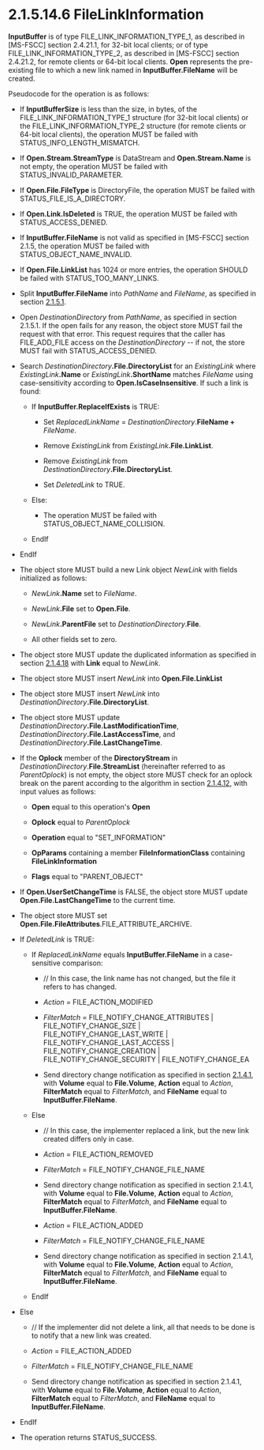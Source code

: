 <html dir="LTR" xmlns:mshelp="http://msdn.microsoft.com/mshelp" xmlns:ddue="http://ddue.schemas.microsoft.com/authoring/2003/5" xmlns:xlink="http://www.w3.org/1999/xlink" xmlns:tool="http://www.microsoft.com/tooltip">
    <head>
        <meta http-equiv="Content-Type" content="text/html; CHARSET=utf-8"></meta>
        <meta name="save" content="history"></meta>
        <title>2.1.5.14.6 FileLinkInformation</title>
        <xml>
            <mshelp:toctitle title="2.1.5.14.6 FileLinkInformation"></mshelp:toctitle>
            <mshelp:rltitle title="[MS-FSA]: FileLinkInformation"></mshelp:rltitle>
            <mshelp:keyword index="A" term="891bb8eb-89f8-46ca-80b7-9f5d4e8b5583"></mshelp:keyword>
            <mshelp:attr name="DCSext.ContentType" value="open specification"></mshelp:attr>
            <mshelp:attr name="AssetID" value="891bb8eb-89f8-46ca-80b7-9f5d4e8b5583"></mshelp:attr>
            <mshelp:attr name="TopicType" value="kbRef"></mshelp:attr>
            <mshelp:attr name="DCSext.Title" value="[MS-FSA]: FileLinkInformation" />
        </xml>
    </head>
    <body>
        <div id="header">
            <h1 class="heading">2.1.5.14.6 FileLinkInformation</h1>
        </div>
        <div id="mainSection">
            <div id="mainBody">
                <div id="allHistory" class="saveHistory"></div>
                <div id="sectionSection0" class="section" name="collapseableSection">
                    

<p><b>InputBuffer</b> is of type FILE_LINK_INFORMATION_TYPE_1,
as described in <mshelp:link keywords="efbfe127-73ad-4140-9967-ec6500e66d5e" tabindex="0">[MS-FSCC]</mshelp:link>
section <mshelp:link keywords="280df540-49d6-4a06-b337-3cdef045cb2a" tabindex="0">2.4.21.1</mshelp:link>,
for 32-bit local clients; or of type FILE_LINK_INFORMATION_TYPE_2, as described
in [MS-FSCC] section <mshelp:link keywords="58f44021-120d-4662-bf2c-9905ed4940dc" tabindex="0">2.4.21.2</mshelp:link>,
for remote clients or 64-bit local clients. <b>Open</b> represents the
pre-existing file to which a new link named in <b>InputBuffer.FileName</b> will
be created.</p>

<p>Pseudocode for the operation is as follows:</p>

<ul><li><p><span><span> 
</span></span>If <b>InputBufferSize</b> is less than the size, in bytes, of the
FILE_LINK_INFORMATION_TYPE_1 structure (for 32-bit local clients) or the
FILE_LINK_INFORMATION_TYPE_2 structure (for remote clients or 64-bit local
clients), the operation MUST be failed with STATUS_INFO_LENGTH_MISMATCH.</p>

</li><li><p><span><span> 
</span></span>If <b>Open.Stream.StreamType</b> is DataStream and <b>Open.Stream.Name</b>
is not empty, the operation MUST be failed with STATUS_INVALID_PARAMETER.</p>

</li><li><p><span><span> 
</span></span>If <b>Open.File.FileType</b> is DirectoryFile, the operation MUST
be failed with STATUS_FILE_IS_A_DIRECTORY.</p>

</li><li><p><span><span> 
</span></span>If <b>Open.Link.IsDeleted</b> is TRUE, the operation MUST be failed
with STATUS_ACCESS_DENIED.</p>

</li><li><p><span><span> 
</span></span>If <b>InputBuffer.FileName</b> is not valid as specified in
[MS-FSCC] section <mshelp:link keywords="ffb795f3-027d-4a3c-997d-3085f2332f6f" tabindex="0">2.1.5</mshelp:link>,
the operation MUST be failed with STATUS_OBJECT_NAME_INVALID.</p>

</li><li><p><span><span> 
</span></span>If <b>Open.File.LinkList</b> has 1024 or more entries, the
operation SHOULD be failed with STATUS_TOO_MANY_LINKS.</p>

</li><li><p><span><span> 
</span></span>Split <b>InputBuffer.FileName</b> into <i>PathName</i> and <i>FileName</i>,
as specified in section <a href="8ada5fbe-db4e-49fd-aef6-20d54b748e40.html">2.1.5.1</a>.</p>

</li><li><p><span><span> 
</span></span>Open <i>DestinationDirectory</i> from <i>PathName</i>, as
specified in section 2.1.5.1. If the open fails for any reason, the object
store MUST fail the request with that error. This request requires that the
caller has FILE_ADD_FILE access on the <i>DestinationDirectory</i> -- if not,
the store MUST fail with STATUS_ACCESS_DENIED.</p>

</li><li><p><span><span> 
</span></span>Search <i>DestinationDirectory</i><b>.File.DirectoryList</b> for
an <i>ExistingLink</i> where <i>ExistingLink</i><b>.Name</b> or <i>ExistingLink</i><b>.ShortName</b>
matches <i>FileName</i> using case-sensitivity according to <b>Open.IsCaseInsensitive</b>.
If such a link is found:</p>

<ul><li><p><span><span>  </span></span>If <b>InputBuffer.ReplaceIfExists</b>
is TRUE:</p>

<ul><li><p><span><span> 
</span></span>Set <i>ReplacedLinkName</i> = <i>DestinationDirectory</i>.<b>FileName
+</b> <i>FileName</i>.</p>

</li><li><p><span><span> 
</span></span>Remove <i>ExistingLink</i> from <i>ExistingLink</i><b>.File.LinkList</b>.</p>

</li><li><p><span><span> 
</span></span>Remove <i>ExistingLink</i> from <i>DestinationDirectory</i><b>.File.DirectoryList</b>.</p>

</li><li><p><span><span> 
</span></span>Set <i>DeletedLink</i> to TRUE.</p>

</li></ul></li><li><p><span><span>  </span></span>Else:</p>

<ul><li><p><span><span> 
</span></span>The operation MUST be failed with STATUS_OBJECT_NAME_COLLISION.</p>

</li></ul></li><li><p><span><span>  </span></span>EndIf</p>

</li></ul></li><li><p><span><span> 
</span></span>EndIf</p>

</li><li><p><span><span> 
</span></span>The object store MUST build a new Link object <i>NewLink</i> with
fields initialized as follows:</p>

<ul><li><p><span><span>  </span></span><i>NewLink</i><b>.Name</b>
set to <i>FileName</i>.</p>

</li><li><p><span><span>  </span></span><i>NewLink</i><b>.File</b>
set to <b>Open.File</b>.</p>

</li><li><p><span><span>  </span></span><i>NewLink</i><b>.ParentFile</b>
set to <i>DestinationDirectory</i>.<b>File</b>.</p>

</li><li><p><span><span>  </span></span>All
other fields set to zero.</p>

</li></ul></li><li><p><span><span> 
</span></span>The object store MUST update the duplicated information as
specified in section <a href="7e375703-5641-48f3-b844-c2ef1ee70461.html">2.1.4.18</a>
with <b>Link</b> equal to <i>NewLink</i>.</p>

</li><li><p><span><span> 
</span></span>The object store MUST insert <i>NewLink</i> into <b>Open.File.LinkList</b></p>

</li><li><p><span><span> 
</span></span>The object store MUST insert <i>NewLink</i> into <i>DestinationDirectory</i><b>.File.DirectoryList</b>.</p>

</li><li><p><span><span> 
</span></span>The object store MUST update <i>DestinationDirectory</i><b>.File.LastModificationTime</b>,
<i>DestinationDirectory</i><b>.File.LastAccessTime</b>, and <i>DestinationDirectory</i><b>.File.LastChangeTime</b>.</p>

</li><li><p><span><span> 
</span></span>If the <b>Oplock</b> member of the <b>DirectoryStream</b> in <i>DestinationDirectory</i>.<b>File.StreamList</b>
(hereinafter referred to as <i>ParentOplock</i>) is not empty, the object store
MUST check for an oplock break on the parent according to the algorithm in
section <a href="306239fb-cb60-49fe-b293-df4d1a5f757a.html">2.1.4.12</a>, with
input values as follows:</p>

<ul><li><p><span><span>  </span></span><b>Open</b>
equal to this operation's <b>Open</b></p>

</li><li><p><span><span>  </span></span><b>Oplock</b>
equal to <i>ParentOplock</i></p>

</li><li><p><span><span>  </span></span><b>Operation</b>
equal to &quot;SET_INFORMATION&quot;</p>

</li><li><p><span><span>  </span></span><b>OpParams</b>
containing a member <b>FileInformationClass</b> containing <b>FileLinkInformation</b></p>

</li><li><p><span><span>  </span></span><b>Flags</b>
equal to &quot;PARENT_OBJECT&quot;</p>

</li></ul></li><li><p><span><span> 
</span></span>If <b>Open.UserSetChangeTime</b> is FALSE, the object store MUST
update <b>Open.File.LastChangeTime</b> to the current time.</p>

</li><li><p><span><span> 
</span></span>The object store MUST set <b>Open.File.FileAttributes</b>.FILE_ATTRIBUTE_ARCHIVE.</p>

</li><li><p><span><span> 
</span></span>If <i>DeletedLink</i> is TRUE:</p>

<ul><li><p><span><span>  </span></span>If <i>ReplacedLinkName</i>
equals <b>InputBuffer.FileName</b> in a case-sensitive comparison:</p>

<ul><li><p><span><span> 
</span></span>// In this case, the link name has not changed, but the file it
refers to has changed.</p>

</li><li><p><span><span> 
</span></span><i>Action</i> = FILE_ACTION_MODIFIED</p>

</li><li><p><span><span> 
</span></span><i>FilterMatch</i> = FILE_NOTIFY_CHANGE_ATTRIBUTES |
FILE_NOTIFY_CHANGE_SIZE | FILE_NOTIFY_CHANGE_LAST_WRITE |
FILE_NOTIFY_CHANGE_LAST_ACCESS | FILE_NOTIFY_CHANGE_CREATION |
FILE_NOTIFY_CHANGE_SECURITY | FILE_NOTIFY_CHANGE_EA</p>

</li><li><p><span><span> 
</span></span>Send directory change notification as specified in section <a href="7f757efa-ba81-4c0e-a4c7-d11d7beed109.html">2.1.4.1</a>, with <b>Volume</b>
equal to <b>File.Volume</b>, <b>Action</b> equal to <i>Action</i>, <b>FilterMatch</b>
equal to <i>FilterMatch</i>, and <b>FileName</b> equal to <b>InputBuffer.FileName</b>.</p>

</li></ul></li><li><p><span><span>  </span></span>Else</p>

<ul><li><p><span><span> 
</span></span>// In this case, the implementer replaced a link, but the new
link created differs only in case.</p>

</li><li><p><span><span> 
</span></span><i>Action</i> = FILE_ACTION_REMOVED</p>

</li><li><p><span><span> 
</span></span><i>FilterMatch</i> = FILE_NOTIFY_CHANGE_FILE_NAME</p>

</li><li><p><span><span> 
</span></span>Send directory change notification as specified in section
2.1.4.1, with <b>Volume</b> equal to <b>File.Volume</b>, <b>Action</b> equal to
<i>Action</i>, <b>FilterMatch</b> equal to <i>FilterMatch</i>, and <b>FileName</b>
equal to <b>InputBuffer.FileName</b>.</p>

</li><li><p><span><span> 
</span></span><i>Action</i> = FILE_ACTION_ADDED</p>

</li><li><p><span><span> 
</span></span><i>FilterMatch</i> = FILE_NOTIFY_CHANGE_FILE_NAME</p>

</li><li><p><span><span> 
</span></span>Send directory change notification as specified in section
2.1.4.1, with <b>Volume</b> equal to <b>File.Volume</b>, <b>Action</b> equal to
<i>Action</i>, <b>FilterMatch</b> equal to <i>FilterMatch</i>, and <b>FileName</b>
equal to <b>InputBuffer.FileName</b>.</p>

</li></ul></li><li><p><span><span>  </span></span>EndIf</p>

</li></ul></li><li><p><span><span> 
</span></span>Else</p>

<ul><li><p><span><span>  </span></span>//
If the implementer did not delete a link, all that needs to be done is to
notify that a new link was created.</p>

</li><li><p><span><span>  </span></span><i>Action</i>
= FILE_ACTION_ADDED</p>

</li><li><p><span><span>  </span></span><i>FilterMatch</i>
= FILE_NOTIFY_CHANGE_FILE_NAME</p>

</li><li><p><span><span>  </span></span>Send
directory change notification as specified in section 2.1.4.1, with <b>Volume</b>
equal to <b>File.Volume</b>, <b>Action</b> equal to <i>Action</i>, <b>FilterMatch</b>
equal to <i>FilterMatch</i>, and <b>FileName</b> equal to <b>InputBuffer.FileName</b>.</p>

</li></ul></li><li><p><span><span> 
</span></span>EndIf</p>

</li><li><p><span><span> 
</span></span>The operation returns STATUS_SUCCESS.</p>

</li></ul>
                </div>
            </div>
        </div>
    </body>
</html>